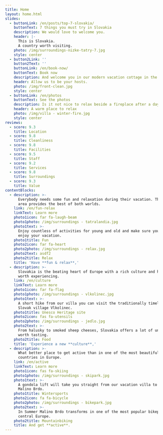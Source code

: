 ```yaml
---
title: Home
layout: home.html
slides:
  - buttonLink: /en/posts/top-7-slovakia/
    buttonText: 7 things you must try in Slovakia
    description: We would love to welcome you.
    header: |-
      This is Slovakia.
      A country worth visiting.
    photo: /img/surroundings-nizke-tatry-7.jpg
    style: center
  - button2Link: ''
    button2Text: ''
    buttonLink: /en/book-now/
    buttonText: Book now
    description: And welcome you in our modern vacation cottage in the heart of Slovakia
    header: Allow us to be your hosts.
    photo: /img/front-clean.jpg
    style: center
  - buttonLink: /en/photos
    buttonText: See the photos
    description: Is it not nice to relax beside a fireplace after a day of biking or skiing
    header: A warm place to relax
    photo: /img/villa - winter-fire.jpg
    style: center
reviews:
  - score: 9.3
    title: Location
  - score: 9.8
    title: Cleanliness
  - score: 9.8
    title: Facilities
  - score: 9.5
    title: Staff
  - score: 9.2
    title: Services
  - score: 9.8
    title: Surroundings
  - score: 9.3
    title: Value
contentBlocks:
  - description: >-
      Everybody needs some fun and relaxation during their vacation. The Liptov
      area provides the best of both worlds.
    link: /en/fun-relax
    linkText: Learn more
    photo1icon: far fa-laugh-beam
    photo1photo: /img/surroundings - tatralandia.jpg
    photo1text: >-
      Enjoy countless of activities for young and old and make sure you fully
      enjoy your vacation.
    photo1title: Fun
    photo2icon: far fa-heart
    photo2photo: /img/surroundings - relax.jpg
    photo2text: asdf2
    photo2title: Relax
    title: 'Have **fun & relax**,'
  - description: >-
      Slovakia is the beating heart of Europe with a rich culture and history
      worth experiencing.
    link: /en/culture
    linkText: Learn more
    photo1icon: far fa-flag
    photo1photo: /img/surroundings - vlkolinec.jpg
    photo1text: >-
      A short hike from our villa you can visit the traditionally timeless
      Slovak village Vlkolinec.
    photo1title: Unesco Heritage site
    photo2icon: fas fa-utensils
    photo2photo: /img/surroundings - jedlo.jpg
    photo2text: >-
      From halusky to smoked sheep cheeses, Slovakia offers a lot of unique food
      worth tasting.
    photo2title: Food
    title: 'Experience a new **culture**,'
  - description: >-
      What better place to get active than in one of the most beautiful
      countries in Europe.
    link: /en/active
    linkText: Learn more
    photo1icon: fas fa-skiing
    photo1photo: /img/surroundings - skipark.jpg
    photo1text: >-
      A gondola lift will take you straight from our vacation villa to skipark
      Malino Brdo.
    photo1title: Wintersports
    photo2icon: fa fa-bicycle
    photo2photo: /img/surroundings - bikepark.jpg
    photo2text: >-
      In Summer Malino Brdo transforms in one of the most popular bikeparks in
      central Europe.
    photo2title: Mountainbiking
    title: And get **active**.
---
```


